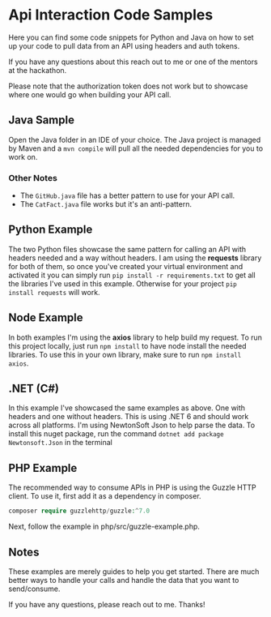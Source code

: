 # Api Interaction Code Samples

Here you can find some code snippets for Python and Java on how to set up your code to pull data from an API
using headers and auth tokens.

If you have any questions about this reach out to me or one of the mentors at the hackathon.

Please note that the authorization token does not work but to showcase where one would go when building your API call.

## Java Sample

Open the Java folder in an IDE of your choice.  The Java project is managed by Maven and a `mvn compile` will pull all the
needed dependencies for you to work on.

### Other Notes

* The `GitHub.java` file has a better pattern to use for your API call.
* The `CatFact.java` file works but it's an anti-pattern.

## Python Example

The two Python files showcase the same pattern for calling an API with headers needed and a way without headers.
I am using the **requests** library for both of them, so once you've created your virtual environment and activated it
you can simply run `pip install -r requirements.txt` to get all the libraries I've used in this example.  Otherwise for your
project `pip install requests` will work.

## Node Example

In both examples I'm using the **axios** library to help build my request.  To run this project locally, just run `npm install` to
have node install the needed libraries.  To use this in your own library, make sure to run `npm install axios`.

## .NET (C#)

In this example I've showcased the same examples as above.  One with headers and one without headers.  This is using .NET 6
and should work across all platforms.  I'm using NewtonSoft Json to help parse the data.  To install this nuget package,
run the command `dotnet add package Newtonsoft.Json` in the terminal

## PHP Example

The recommended way to consume APIs in PHP is using the Guzzle HTTP client. To use it, first add it as a dependency in composer.

```php
composer require guzzlehttp/guzzle:^7.0
```

Next, follow the example in php/src/guzzle-example.php.

## Notes

These examples are merely guides to help you get started.  There are much better ways to handle your calls and handle the data
that you want to send/consume.

If you have any questions, please reach out to me.  Thanks!
